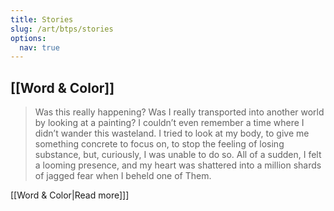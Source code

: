 ```yaml
---
title: Stories
slug: /art/btps/stories
options:
  nav: true
---
```


## [[Word & Color]]

> Was this really happening? Was I really transported into another world by looking at a painting? I couldn’t even remember a time where I didn’t wander this wasteland. I tried to look at my body, to give me something concrete to focus on, to stop the feeling of losing substance, but, curiously, I was unable to do so. All of a sudden, I felt a looming presence, and my heart was shattered into a million shards of jagged fear when I beheld one of Them.

[[Word & Color|Read more]]]